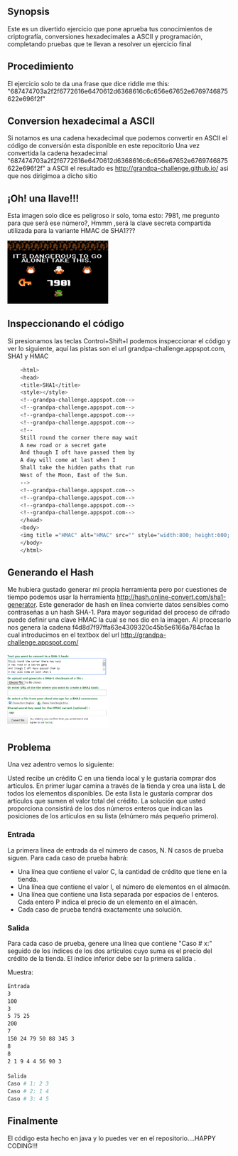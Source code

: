 ## Synopsis

Este es un divertido ejercicio que pone aprueba tus conocimientos de criptografía, conversiones hexadecimales a ASCII y programación, completando pruebas que te llevan a resolver un ejercicio final

## Procedimiento

El ejercicio solo te da una frase que dice riddle me this: "687474703a2f2f6772616e6470612d6368616c6c656e67652e6769746875622e696f2f"

## Conversion hexadecimal a ASCII
Si notamos es una cadena hexadecimal que podemos convertir en ASCII el código de conversión esta disponible en este repocitorio
Una vez convertida la cadena hexadecimal "687474703a2f2f6772616e6470612d6368616c6c656e67652e6769746875622e696f2f" a ASCII el resultado es http://grandpa-challenge.github.io/ asi que nos dirigimoa a dicho sitio

## ¡Oh! una llave!!!
Esta imagen solo dice es peligroso ir solo, toma esto: 7981, me pregunto para que será ese número?, Hmmm ,será la clave secreta compartida utilizada para la variante HMAC de SHA1???

<tr>
<td>
<img src="img/dangerous.png" width="45%" />
</td>
</tr>

## Inspeccionando el código

Si presionamos las teclas Control+Shift+I podemos inspeccionar el código y ver lo siguiente, aquí las pistas son el url grandpa-challenge.appspot.com, SHA1 y HMAC

```sh
	<html>
    <head>
    <title>SHA1</title>
    <style></style>
    <!--grandpa-challenge.appspot.com-->
    <!--grandpa-challenge.appspot.com-->
    <!--grandpa-challenge.appspot.com-->
    <!--grandpa-challenge.appspot.com-->
    <!--
    Still round the corner there may wait
    A new road or a secret gate
    And though I oft have passed them by
    A day will come at last when I
    Shall take the hidden paths that run
    West of the Moon, East of the Sun.
    -->
    <!--grandpa-challenge.appspot.com-->
    <!--grandpa-challenge.appspot.com-->
    <!--grandpa-challenge.appspot.com-->
    <!--grandpa-challenge.appspot.com-->
    </head>
    <body>
    <img title ="HMAC" alt="HMAC" src="" style="width:800; height:600; margin-left:auto; margin-right:auto; display:block;">
    </body>
    </html>
```

## Generando el Hash 

Me hubiera gustado generar mi propia herramienta pero por cuestiones de tiempo podemos usar la herramienta http://hash.online-convert.com/sha1-generator. Este generador de hash en línea convierte  datos sensibles como contraseñas a un hash SHA-1. Para mayor seguridad del proceso de cifrado puede definir una clave HMAC la cual se nos dio en la imagen.
Al procesarlo nos genera la cadena f4d8d7f97ffa63e4309320c45b5e6166a784cfaa la cual introducimos en el textbox del url http://grandpa-challenge.appspot.com/


<tr>
<td>
<img src="img/hash.PNG" width="45%" />
</td>
</tr>

## Problema

Una vez adentro vemos lo siguiente:

Usted recibe un crédito C en una tienda local y le gustaría comprar dos artículos. En primer lugar camina a través de la tienda y crea una lista L de todos los elementos disponibles. De esta lista le gustaría comprar dos artículos que sumen el valor total del crédito. La solución que usted proporciona consistirá de los dos números enteros que indican las posiciones de los artículos en su lista (elnúmero más pequeño primero).

### Entrada

La primera línea de entrada da el número de casos, N. N casos de prueba siguen. Para cada caso de prueba habrá:

* Una línea que contiene el valor C, la cantidad de crédito que tiene en la tienda.
* Una línea que contiene el valor I, el número de elementos en el almacén.
* Una línea que contiene una lista separada por espacios de I enteros. Cada entero P indica el precio de un elemento en el almacén.
* Cada caso de prueba tendrá exactamente una solución.

### Salida

Para cada caso de prueba, genere una línea que contiene "Caso # x:" seguido de los índices de los dos artículos cuyo suma es el precio del crédito de la tienda. El índice inferior debe ser la primera salida .

Muestra:

```sh
Entrada
3
100
3
5 75 25
200
7
150 24 79 50 88 345 3
8
8
2 1 9 4 4 56 90 3

Salida
Caso # 1: 2 3
Caso # 2: 1 4
Caso # 3: 4 5
```

## Finalmente

El código esta hecho en java y lo puedes ver en el repositorio....HAPPY CODING!!!